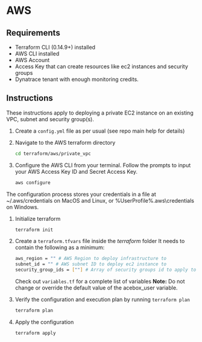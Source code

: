 # AWS

## Requirements

- Terraform CLI (0.14.9+) installed
- AWS CLI installed
- AWS Account
- Access Key that can create resources like ec2 instances and security groups
- Dynatrace tenant with enough monitoring credits.

## Instructions

These instructions apply to deploying a private EC2 instance on an existing VPC, subnet and security group(s). 

1. Create a `config.yml` file as per usual (see repo main help for details)
1. Navigate to the AWS terraform directory

    ```bash
    cd terraform/aws/private_vpc
    ```

1. Configure the AWS CLI from your terminal. Follow the prompts to input your AWS Access Key ID and Secret Access Key.

    ```bash
    aws configure
    ```

The configuration process stores your credentials in a file at ~/.aws/credentials on MacOS and Linux, or %UserProfile%\.aws\credentials on Windows.

1. Initialize terraform

    ```bash
    terraform init
    ```

1. Create a `terraform.tfvars` file inside the *terraform* folder
   It needs to contain the following as a minimum:

    ```bash
    aws_region = "" # AWS Region to deploy infrastructure to
    subnet_id = "" # AWS subnet ID to deploy ec2 instance to
    security_group_ids = [""] # Array of security groups id to apply to ec2 instance
    ```

    Check out `variables.tf` for a complete list of variables
    **Note:** Do not change or override the default value of the acebox_user variable.

1. Verify the configuration and execution plan by running `terraform plan`

    ```bash
    terraform plan
    ```

1. Apply the configuration

    ```bash
    terraform apply
    ```
